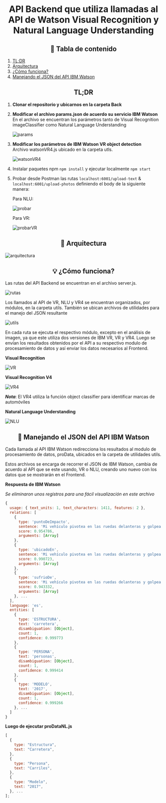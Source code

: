 # <div align=center> API Backend que utiliza llamadas al API de Watson Visual Recognition y Natural Language Understanding </div>

## <div align=center>📑 Tabla de contenido </div>

1. [TL;DR](#tldr)
2. [Arquitectura](#-arquitectura)
3. [¿Cómo funciona?](#-cómo-funciona)
4. [Manejando el JSON del API IBM Watson](#-manejando-el-JSON-del-API-IBM-Watson)

## <div align=center>TL;DR</div>

1. **Clonar el repositorio y ubicarnos en la carpeta Back**

2. **Modificar el archivo params.json de acuerdo su servicio IBM Watson**<br/>
   En el archivo se encuentran los parámetros tanto de Visual Recognition imageClassifier como Natural Language Understanding

   ![params](https://raw.githubusercontent.com/emeloibmco/Watson-NLU-WVR-Web-App/master/Back/.github/params.png)

3. **Modificar los parámetros de IBM Watson VR object detection**<br/> Archivo watsonVR4.js ubicado en la carpeta utls.

   ![watsonVR4](https://raw.githubusercontent.com/emeloibmco/Watson-NLU-WVR-Web-App/master/Back/.github/watsonVR4.png)

4. Instalar paquetes npm `npm install` y ejecutar localmente `npm start`

5. Probar desde Postman las rutas `localhost:6001/upload-text` & `localhost:6001/upload-photos` definiendo el body de la siguiente manera:<br/>

   Para NLU:

   ![probar](https://raw.githubusercontent.com/emeloibmco/Watson-NLU-WVR-Web-App/master/Back/.github/probar.png)

   Para VR:

   ![probarVR](https://raw.githubusercontent.com/emeloibmco/Watson-NLU-WVR-Web-App/master/Back/.github/probarVR.png)

## <div align=center>🏯 Arquitectura</div>

![arquitectura](https://raw.githubusercontent.com/emeloibmco/Watson-NLU-WVR-Web-App/master/Back/.github/arquitectura.png)

## <div align=center>💡 ¿Cómo funciona?</div>

Las rutas del API Backend se encuentran en el archivo server.js.

![rutas](https://raw.githubusercontent.com/emeloibmco/Watson-NLU-WVR-Web-App/master/Back/.github/server.png)

Los llamados al API de VR, NLU y VR4 se encuentran organizados, por módulos, en la carpeta utils. También se ubican archivos de utilidades para el manejo del JSON resultante

![utils](https://raw.githubusercontent.com/emeloibmco/Watson-NLU-WVR-Web-App/master/Back/.github/utils.png)

En cada ruta se ejecuta el respectivo módulo, excepto en el análisis de imagen, ya que este utiliza dos versiones de IBM VR, VR y VR4. Luego se envían los resultados obtenidos por el API a su respectivo modulo de procesamiento de datos y así enviar los datos necesarios al Frontend.

**Visual Recognition**

![VR](https://raw.githubusercontent.com/emeloibmco/Watson-NLU-WVR-Web-App/master/Back/.github/callVR.png)

**Visual Recognition V4**

![VR4](https://raw.githubusercontent.com/emeloibmco/Watson-NLU-WVR-Web-App/master/Back/.github/callVR4.png)

**_Nota_**: El VR4 utiliza la función object classifier para identificar marcas de automóviles

**Natural Language Understanding**

![NLU](https://raw.githubusercontent.com/emeloibmco/Watson-NLU-WVR-Web-App/master/Back/.github/callNLU.png)

## <div align=center>🧾 Manejando el JSON del API IBM Watson</div>

Cada llamada al API IBM Watson redirecciona los resultados al modulo de procesamiento de datos, proData, ubicados en la carpeta de utilidades utils.

Estos archivos se encarga de recorrer el JSON de IBM Watson, cambia de acuerdo al API que se este usando, VR o NLU, creando uno nuevo con los datos que se mostrarán en el Frontend.

**Respuesta de IBM Watson**

_Se eliminaron unos registros para una fácil visualización en este archivo_

```javascript
{
  usage: { text_units: 1, text_characters: 1411, features: 2 },
  relations: [
    {
      type: 'puntoDeImpacto',
      sentence: 'Mi vehículo pivotea en las ruedas delanteras y golpea con la parte trasera derecha a la altura del baúl, a uno de los peatones que yo venia pasando en ese momento, dejando a un lesionado de gravedad.',
      score: 0.954786,
      arguments: [Array]
    },
    {
      type: 'ubicadoEn',
      sentence: 'Mi vehículo pivotea en las ruedas delanteras y golpea con la parte trasera derecha a la altura del baúl, a uno de los peatones que yo venia pasando en ese momento, dejando a un lesionado de gravedad.',
      score: 0.990723,
      arguments: [Array]
    },
    {
      type: 'sufrioDe',
      sentence: 'Mi vehículo pivotea en las ruedas delanteras y golpea con la parte trasera derecha a la altura del baúl, a uno de los peatones que yo venia pasando en ese momento, dejando a un lesionado de gravedad.',
      score: 0.943332,
      arguments: [Array]
    }, ...
  ],
  language: 'es',
  entities: [
    {
      type: 'ESTRUCTURA',
      text: 'carretera',
      disambiguation: [Object],
      count: 1,
      confidence: 0.999773
    },
    {
      type: 'PERSONA',
      text: 'personas',
      disambiguation: [Object],
      count: 1,
      confidence: 0.999414
    },
    {
      type: 'MODELO',
      text: '2017',
      disambiguation: [Object],
      count: 1,
      confidence: 0.999266
    }, ...
  ]
}
```

**Luego de ejecutar proDataNL.js**

```javascript
[
  {
    type: "Estructura",
    text: "Carretera",
  },
  {
    type: "Persona",
    text: "Carriles",
  },
  {
    type: "Modelo",
    text: "2017",
  }, ...
];
```
